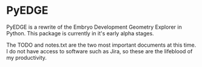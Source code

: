 # PyEDGE
PyEDGE is a rewrite of the Embryo Development Geometry Explorer in Python. This package is currently in it's early alpha stages.

The TODO and notes.txt are the two most important documents at this time. I do not have access to software such as Jira, so these are the lifeblood of my productivity.